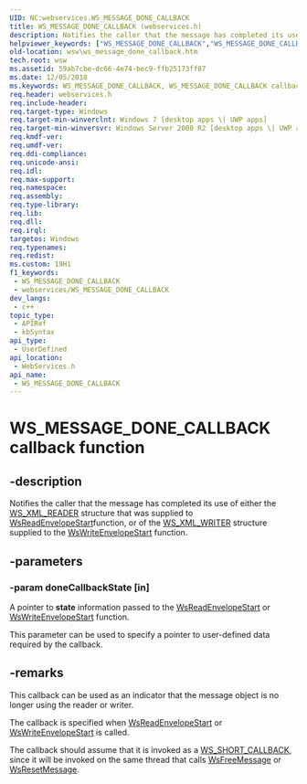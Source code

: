 ```yaml
---
UID: NC:webservices.WS_MESSAGE_DONE_CALLBACK
title: WS_MESSAGE_DONE_CALLBACK (webservices.h)
description: Notifies the caller that the message has completed its use of either the WS_XML_READER structure that was supplied to WsReadEnvelopeStartfunction, or of the WS_XML_WRITER structure supplied to the WsWriteEnvelopeStart function.
helpviewer_keywords: ["WS_MESSAGE_DONE_CALLBACK","WS_MESSAGE_DONE_CALLBACK callback","WS_MESSAGE_DONE_CALLBACK callback function [Web Services for Windows]","webservices/WS_MESSAGE_DONE_CALLBACK","wsw.ws_message_done_callback"]
old-location: wsw\ws_message_done_callback.htm
tech.root: wsw
ms.assetid: 59ab7cbe-dc66-4e74-bec9-ffb25173ff87
ms.date: 12/05/2018
ms.keywords: WS_MESSAGE_DONE_CALLBACK, WS_MESSAGE_DONE_CALLBACK callback, WS_MESSAGE_DONE_CALLBACK callback function [Web Services for Windows], webservices/WS_MESSAGE_DONE_CALLBACK, wsw.ws_message_done_callback
req.header: webservices.h
req.include-header: 
req.target-type: Windows
req.target-min-winverclnt: Windows 7 [desktop apps \| UWP apps]
req.target-min-winversvr: Windows Server 2008 R2 [desktop apps \| UWP apps]
req.kmdf-ver: 
req.umdf-ver: 
req.ddi-compliance: 
req.unicode-ansi: 
req.idl: 
req.max-support: 
req.namespace: 
req.assembly: 
req.type-library: 
req.lib: 
req.dll: 
req.irql: 
targetos: Windows
req.typenames: 
req.redist: 
ms.custom: 19H1
f1_keywords:
 - WS_MESSAGE_DONE_CALLBACK
 - webservices/WS_MESSAGE_DONE_CALLBACK
dev_langs:
 - c++
topic_type:
 - APIRef
 - kbSyntax
api_type:
 - UserDefined
api_location:
 - WebServices.h
api_name:
 - WS_MESSAGE_DONE_CALLBACK
---
```


# WS_MESSAGE_DONE_CALLBACK callback function


## -description

Notifies the caller that the message has completed its use of either the <a href="/windows/desktop/wsw/ws-xml-reader">WS_XML_READER</a> structure that was supplied to <a href="/windows/desktop/api/webservices/nf-webservices-wsreadenvelopestart">WsReadEnvelopeStart</a>function, or of the <a href="/windows/desktop/wsw/ws-xml-writer">WS_XML_WRITER</a> structure supplied to the  <a href="/windows/desktop/api/webservices/nf-webservices-wswriteenvelopestart">WsWriteEnvelopeStart</a> function.

## -parameters

### -param doneCallbackState [in]

A pointer to <b>state</b> information passed to the  <a href="/windows/desktop/api/webservices/nf-webservices-wsreadenvelopestart">WsReadEnvelopeStart</a> or <a href="/windows/desktop/api/webservices/nf-webservices-wswriteenvelopestart">WsWriteEnvelopeStart</a> function.
                

This parameter can be used to specify a pointer to user-defined
                    data required by the callback.

## -remarks

This callback can be used as an indicator that the message object is no
                longer using the reader or writer.
            

The callback is specified when <a href="/windows/desktop/api/webservices/nf-webservices-wsreadenvelopestart">WsReadEnvelopeStart</a> or
                <a href="/windows/desktop/api/webservices/nf-webservices-wswriteenvelopestart">WsWriteEnvelopeStart</a> is called.
            

The callback should assume that it is invoked as a 
                <a href="/windows/desktop/api/webservices/ne-webservices-ws_callback_model">WS_SHORT_CALLBACK</a>, since it will be invoked on the same 
                thread that calls <a href="/windows/desktop/api/webservices/nf-webservices-wsfreemessage">WsFreeMessage</a> or <a href="/windows/desktop/api/webservices/nf-webservices-wsresetmessage">WsResetMessage</a>.
